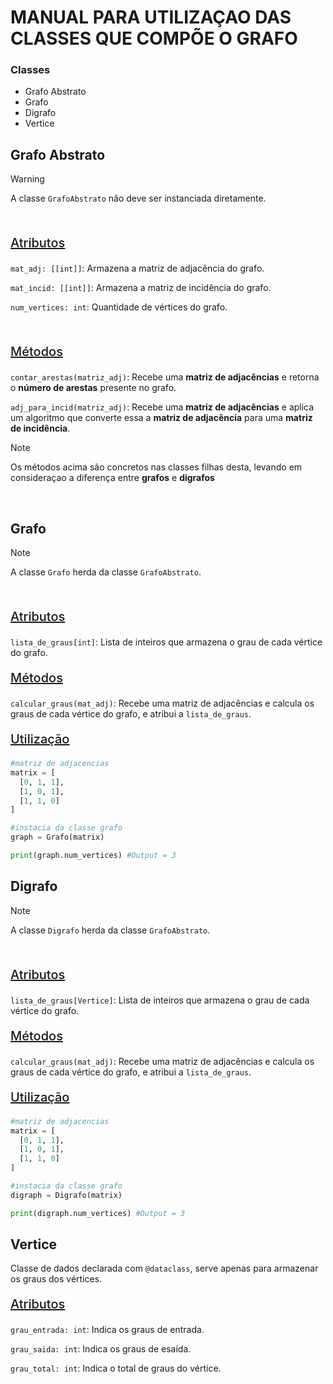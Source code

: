 # MANUAL PARA UTILIZAÇAO DAS CLASSES QUE COMPÕE O GRAFO

### Classes

- Grafo Abstrato
- Grafo
- Digrafo
- Vertice

## Grafo Abstrato


> [!WARNING]
> A classe `GrafoAbstrato` não deve ser instanciada diretamente.

<br>

<p style="font-weight: 500; font-size: 1.25rem; text-decoration: underline;">Atributos</p>

`mat_adj: [[int]]`: Armazena a matriz de adjacência do grafo.

`mat_incid: [[int]]`: Armazena a matriz de incidência do grafo.

`num_vertices: int`: Quantidade de vértices do grafo.




<br>


<p style="font-weight: 500; font-size: 1.25rem; text-decoration: underline;">Métodos</p>

`contar_arestas(matriz_adj)`: Recebe uma **matriz de adjacências** e retorna o **número de arestas** presente no grafo.

`adj_para_incid(matriz_adj)`: Recebe uma **matriz de adjacências** e aplica um algoritmo que converte essa a **matriz de adjacência** para uma **matriz de incidência**.

> [!NOTE]
> Os métodos acima são concretos nas classes filhas desta, levando em consideraçao a diferença entre **grafos** e **digrafos**

<br>

## Grafo

> [!NOTE]
> A classe `Grafo` herda da classe `GrafoAbstrato`.

<br>

<p style="font-weight: 500; font-size: 1.25rem; text-decoration: underline;">Atributos</p>

`lista_de_graus[int]`: Lista de inteiros que armazena o grau de cada vértice do grafo.


<p style="font-weight: 500; font-size: 1.25rem; text-decoration: underline;">Métodos</p>

`calcular_graus(mat_adj)`: Recebe uma matriz de adjacências e calcula os graus de cada vértice do grafo, e atribui a `lista_de_graus`.

<p style="font-weight: 500; font-size: 1.25rem; text-decoration: underline;">Utilização</p>

```python
#matriz de adjacencias
matrix = [
  [0, 1, 1],
  [1, 0, 1],
  [1, 1, 0]
]

#instacia da classe grafo
graph = Grafo(matrix)

print(graph.num_vertices) #Output = 3
```

## Digrafo



> [!NOTE]
> A classe `Digrafo` herda da classe `GrafoAbstrato`.

<br>

<p style="font-weight: 500; font-size: 1.25rem; text-decoration: underline;">Atributos</p>

`lista_de_graus[Vertice]`: Lista de inteiros que armazena o grau de cada vértice do grafo.

<p style="font-weight: 500; font-size: 1.25rem; text-decoration: underline;">Métodos</p>

`calcular_graus(mat_adj)`: Recebe uma matriz de adjacências e calcula os graus de cada vértice do grafo, e atribui a `lista_de_graus`.

<p style="font-weight: 500; font-size: 1.25rem; text-decoration: underline;">Utilização</p>

```python
#matriz de adjacencias
matrix = [
  [0, 1, 1],
  [1, 0, 1],
  [1, 1, 0]
]

#instacia da classe grafo
digraph = Digrafo(matrix)

print(digraph.num_vertices) #Output = 3
```

## Vertice

Classe de dados declarada com `@dataclass`, serve apenas para armazenar os graus dos vértices.

<p style="font-weight: 500; font-size: 1.25rem; text-decoration: underline;">Atributos</p>

`grau_entrada: int`: Indica os graus de entrada.

`grau_saida: int`: Indica os graus de esaída.

`grau_total: int`: Indica o total de graus do vértice.
